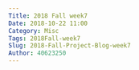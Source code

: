 ```yaml
---
Title: 2018 Fall week7
Date: 2018-10-22 11:00
Category: Misc
Tags: 2018Fall-week7
Slug: 2018-Fall-Project-Blog-week7
Author: 40623250
---
```



<!-- PELICAN_END_SUMMARY -->

